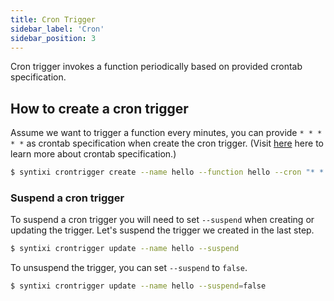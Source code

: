 ```yaml
---
title: Cron Trigger
sidebar_label: 'Cron'
sidebar_position: 3
---
```


Cron trigger invokes a function periodically based on provided crontab specification.

## How to create a cron trigger

Assume we want to trigger a function every minutes, you can provide `* * * * *` as crontab specification when create the cron trigger. (Visit [here](https://en.wikipedia.org/wiki/Cron) here to learn more about crontab specification.)

```sh
$ syntixi crontrigger create --name hello --function hello --cron "* * * * *"
```

### Suspend a cron trigger

To suspend a cron trigger you will need to set `--suspend` when creating or updating the trigger. Let's suspend the trigger we created in the  last step.

```sh
$ syntixi crontrigger update --name hello --suspend
```

To unsuspend the trigger, you can set `--suspend` to `false`.

```sh
$ syntixi crontrigger update --name hello --suspend=false
```